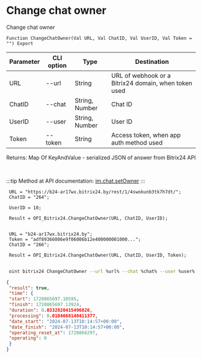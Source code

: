 ﻿---
sidebar_position: 10
---

# Change chat owner
 Change chat owner



`Function ChangeChatOwner(Val URL, Val ChatID, Val UserID, Val Token = "") Export`

 | Parameter | CLI option | Type | Destination |
 |-|-|-|-|
 | URL | --url | String | URL of webhook or a Bitrix24 domain, when token used |
 | ChatID | --chat | String, Number | Chat ID |
 | UserID | --user | String, Number | User ID |
 | Token | --token | String | Access token, when app auth method used |

 
 Returns: Map Of KeyAndValue - serialized JSON of answer from Bitrix24 API

<br/>

:::tip
Method at API documentation: [im.chat.setOwner](https://dev.1c-bitrix.ru/learning/course/?COURSE_ID=93&LESSON_ID=12111)
:::
<br/>


```bsl title="Code example"
 URL = "https://b24-ar17wx.bitrix24.by/rest/1/4swokunb3tk7h7dt/";
 ChatID = "264";
 
 UserID = 10;
 
 Result = OPI_Bitrix24.ChangeChatOwner(URL, ChatID, UserID);
 
 
 URL = "b24-ar17wx.bitrix24.by";
 Token = "adf89366006e9f06006b12e400000001000...";
 ChatID = "266";
 
 Result = OPI_Bitrix24.ChangeChatOwner(URL, ChatID, UserID, Token);
```
	


```sh title="CLI command example"
 
 oint bitrix24 ChangeChatOwner --url %url% --chat %chat% --user %user% --token %token%

```

```json title="Result"
{
 "result": true,
 "time": {
 "start": 1720865697.10595,
 "finish": 1720865697.13924,
 "duration": 0.0332820415496826,
 "processing": 0.0104668140411377,
 "date_start": "2024-07-13T10:14:57+00:00",
 "date_finish": "2024-07-13T10:14:57+00:00",
 "operating_reset_at": 1720866297,
 "operating": 0
 }
}
```
